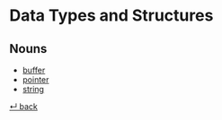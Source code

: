 # Data Types and Structures

## Nouns

  - [buffer](buffer.md)
  - [pointer](pointer.md)
  - [string](string.md)

[↵ back](/README.md)
